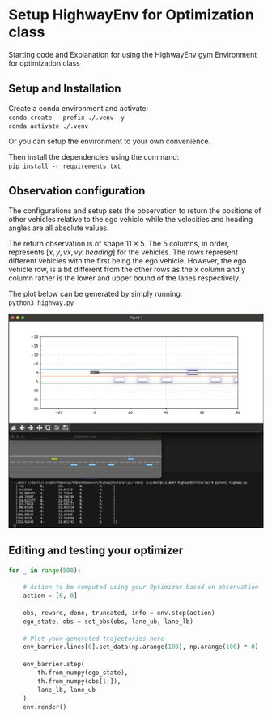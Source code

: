 # <b>Setup HighwayEnv for Optimization class</b>
Starting code and Explanation for using the HighwayEnv gym Environment for optimization class

## <b>Setup and Installation</b>
Create a conda environment and activate:<br>
`conda create --prefix ./.venv -y`<br>
`conda activate ./.venv`

Or you can setup the environment to your own convenience. 

Then install the dependencies using the command:<br>
`pip install -r requirements.txt`

## <b>Observation configuration</b>
The configurations and setup sets the observation to return the positions of other vehicles relative to the ego vehicle while the velocities and heading angles are all absolute values.

The return observation is of shape 11 $\times$ 5. The 5 columns, in order, represents $[x, y, vx, vy, heading]$ for the vehicles. The rows represent different vehicles with the first being the ego vehicle.
However, the ego vehicle row, is a bit different from the other rows as the x column and y column rather is the lower and upper bound of the lanes respectively.

The plot below can be generated by simply running:<br>
`
python3 highway.py
`

<img src="./images/viz.png" width="800" />


## <b>Editing and testing your optimizer</b>
```python
for _ in range(500):
        
    # Action to be computed using your Optimizer based on observation
    action = [0, 0]     

    obs, reward, done, truncated, info = env.step(action)
    ego_state, obs = set_obs(obs, lane_ub, lane_lb)

    # Plot your generated trajectories here
    env_barrier.lines[0].set_data(np.arange(100), np.arange(100) * 0)

    env_barrier.step(
        th.from_numpy(ego_state), 
        th.from_numpy(obs[1:]), 
        lane_lb, lane_ub
    )
    env.render()
```